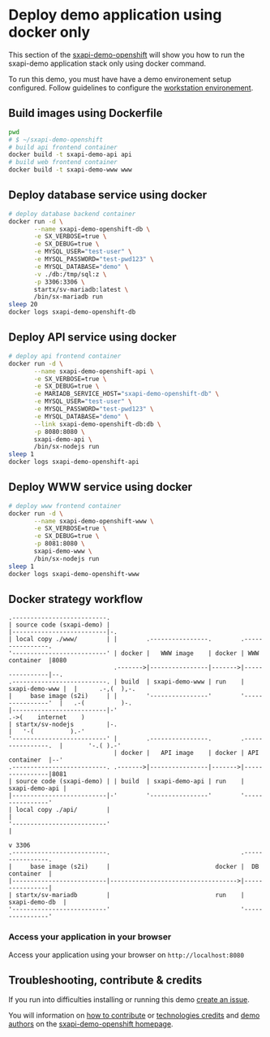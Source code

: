 # Deploy demo application using docker only

This section of the [sxapi-demo-openshift](https://github.com/startxfr/sxapi-demo-openshift)
will show you how to run the sxapi-demo application stack only using docker command.

To run this demo, you must have have a demo environement setup configured. Follow guidelines 
to configure the [workstation environement](https://github.com/startxfr/sxapi-demo-openshift#setup-workstation-environement).

## Build images using Dockerfile

```bash
pwd
# $ ~/sxapi-demo-openshift
# build api frontend container
docker build -t sxapi-demo-api api
# build web frontend container
docker build -t sxapi-demo-www www
```

## Deploy database service using docker

```bash
# deploy database backend container
docker run -d \
       --name sxapi-demo-openshift-db \
       -e SX_VERBOSE=true \
       -e SX_DEBUG=true \
       -e MYSQL_USER="test-user" \
       -e MYSQL_PASSWORD="test-pwd123" \
       -e MYSQL_DATABASE="demo" \
       -v ./db:/tmp/sql:z \
       -p 3306:3306 \
       startx/sv-mariadb:latest \
       /bin/sx-mariadb run
sleep 20
docker logs sxapi-demo-openshift-db
```

## Deploy API service using docker

```bash
# deploy api frontend container
docker run -d \
       --name sxapi-demo-openshift-api \
       -e SX_VERBOSE=true \
       -e SX_DEBUG=true \
       -e MARIADB_SERVICE_HOST="sxapi-demo-openshift-db" \
       -e MYSQL_USER="test-user" \
       -e MYSQL_PASSWORD="test-pwd123" \
       -e MYSQL_DATABASE="demo" \
       --link sxapi-demo-openshift-db:db \
       -p 8080:8080 \
       sxapi-demo-api \
       /bin/sx-nodejs run
sleep 1
docker logs sxapi-demo-openshift-api
```

## Deploy WWW service using docker

```bash
# deploy www frontend container
docker run -d \
       --name sxapi-demo-openshift-www \
       -e SX_VERBOSE=true \
       -e SX_DEBUG=true \
       -p 8081:8080 \
       sxapi-demo-www \
       /bin/sx-nodejs run
sleep 1
docker logs sxapi-demo-openshift-www
```

## Docker strategy workflow

```
.--------------------------.
| source code (sxapi-demo) |
|--------------------------|-.
| local copy ./www/        | |        .----------------.        .----------------.
'--------------------------' | docker |   WWW image    | docker | WWW container  |8080
                             .------->|----------------|------->|----------------|--.
.--------------------------. | build  | sxapi-demo-www | run    | sxapi-demo-www |  |      .-,(  ),-.    
|     base image (s2i)     | |        '----------------'        '----------------'  |   .-(          )-. 
|--------------------------|-'                                                      .->(    internet    )
| startx/sv-nodejs         |-.                                                      |   '-(          ).-'
'--------------------------' |        .----------------.        .----------------.  |       '-.( ).-'    
                             | docker |   API image    | docker | API container  |--'
.--------------------------. .------->|----------------|------->|----------------|8081
| source code (sxapi-demo) | | build  | sxapi-demo-api | run    | sxapi-demo-api |
|--------------------------|-'        '----------------'        '----------------'
| local copy ./api/        |                                             |
'--------------------------'                                             |
                                                                         v 3306
.--------------------------.                                    .----------------.
|     base image (s2i)     |                             docker |  DB container  |
|--------------------------|----------------------------------->|----------------|
| startx/sv-mariadb        |                             run    | sxapi-demo-db  |
'--------------------------'                                    '----------------'
```

### Access your application in your browser

Access your application using your browser on `http://localhost:8080`


## Troubleshooting, contribute & credits

If you run into difficulties installing or running this demo [create an issue](https://github.com/startxfr/sxapi-demo-openshift/issues/new).

You will information on [how to contribute](https://github.com/startxfr/sxapi-demo-openshift#contributing) or 
[technologies credits](https://github.com/startxfr/sxapi-demo-openshift#built-with) and
[demo authors](https://github.com/startxfr/sxapi-demo-openshift#authors) on the 
[sxapi-demo-openshift homepage](https://github.com/startxfr/sxapi-demo-openshift).
